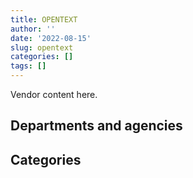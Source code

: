 ```yaml
---
title: OPENTEXT
author: ''
date: '2022-08-15'
slug: opentext
categories: []
tags: []
---
```


<script src="/rmarkdown-libs/htmlwidgets/htmlwidgets.js"></script>
<link href="/rmarkdown-libs/datatables-css/datatables-crosstalk.css" rel="stylesheet" />
<script src="/rmarkdown-libs/datatables-binding/datatables.js"></script>
<script src="/rmarkdown-libs/jquery/jquery-3.6.0.min.js"></script>
<link href="/rmarkdown-libs/dt-core-bootstrap/css/dataTables.bootstrap.min.css" rel="stylesheet" />
<link href="/rmarkdown-libs/dt-core-bootstrap/css/dataTables.bootstrap.extra.css" rel="stylesheet" />
<script src="/rmarkdown-libs/dt-core-bootstrap/js/jquery.dataTables.min.js"></script>
<script src="/rmarkdown-libs/dt-core-bootstrap/js/dataTables.bootstrap.min.js"></script>
<link href="/rmarkdown-libs/crosstalk/css/crosstalk.min.css" rel="stylesheet" />
<script src="/rmarkdown-libs/crosstalk/js/crosstalk.min.js"></script>
<script src="/rmarkdown-libs/htmlwidgets/htmlwidgets.js"></script>
<link href="/rmarkdown-libs/datatables-css/datatables-crosstalk.css" rel="stylesheet" />
<script src="/rmarkdown-libs/datatables-binding/datatables.js"></script>
<script src="/rmarkdown-libs/jquery/jquery-3.6.0.min.js"></script>
<link href="/rmarkdown-libs/dt-core-bootstrap/css/dataTables.bootstrap.min.css" rel="stylesheet" />
<link href="/rmarkdown-libs/dt-core-bootstrap/css/dataTables.bootstrap.extra.css" rel="stylesheet" />
<script src="/rmarkdown-libs/dt-core-bootstrap/js/jquery.dataTables.min.js"></script>
<script src="/rmarkdown-libs/dt-core-bootstrap/js/dataTables.bootstrap.min.js"></script>
<link href="/rmarkdown-libs/crosstalk/css/crosstalk.min.css" rel="stylesheet" />
<script src="/rmarkdown-libs/crosstalk/js/crosstalk.min.js"></script>

Vendor content here.

## Departments and agencies

<div id="htmlwidget-1" style="width:100%;height:auto;" class="datatables html-widget"></div>
<script type="application/json" data-for="htmlwidget-1">{"x":{"style":"bootstrap","filter":"none","vertical":false,"data":[["<a href=\"/departments/aafc-aac/\">Agriculture and Agri-Food Canada<\/a>","<a href=\"/departments/aandc-aadnc/\">Crown-Indigenous Relations and Northern Affairs Canada<\/a>","<a href=\"/departments/acoa-apeca/\">Atlantic Canada Opportunities Agency<\/a>","<a href=\"/departments/atssc-scdata/\">Administrative Tribunals Support Service of Canada<\/a>","<a href=\"/departments/cbsa-asfc/\">Canada Border Services Agency<\/a>","<a href=\"/departments/cfia-acia/\">Canadian Food Inspection Agency<\/a>","<a href=\"/departments/chrc-ccdp/\">Canadian Human Rights Commission<\/a>","<a href=\"/departments/cic/\">Immigration, Refugees and Citizenship Canada<\/a>","<a href=\"/departments/cihr-irsc/\">Canadian Institutes of Health Research<\/a>","<a href=\"/departments/cnsc-ccsn/\">Canadian Nuclear Safety Commission<\/a>","<a href=\"/departments/cra-arc/\">Canada Revenue Agency<\/a>","<a href=\"/departments/crtc/\">Canadian Radio-television and Telecommunications Commission<\/a>","<a href=\"/departments/csa-asc/\">Canadian Space Agency<\/a>","<a href=\"/departments/csc-scc/\">Correctional Service of Canada<\/a>","<a href=\"/departments/cta-otc/\">Canadian Transportation Agency<\/a>","<a href=\"/departments/dfatd-maecd/\">Global Affairs Canada<\/a>","<a href=\"/departments/dfo-mpo/\">Fisheries and Oceans Canada<\/a>","<a href=\"/departments/dnd-mdn/\">National Defence<\/a>","<a href=\"/departments/esdc-edsc/\">Employment and Social Development Canada<\/a>","<a href=\"/departments/fja-cmf/\">Office of the Commissioner for Federal Judicial Affairs Canada<\/a>","<a href=\"/departments/hc-sc/\">Health Canada<\/a>","<a href=\"/departments/iaac-aeic/\">Impact Assessment Agency of Canada<\/a>","<a href=\"/departments/ic/\">Innovation, Science and Economic Development Canada<\/a>","<a href=\"/departments/isc-sac/\">Indigenous Services Canada<\/a>","<a href=\"/departments/nrc-cnrc/\">National Research Council Canada<\/a>","<a href=\"/departments/nrcan-rncan/\">Natural Resources Canada<\/a>","<a href=\"/departments/nserc-crsng/\">Natural Sciences and Engineering Research Council of Canada<\/a>","<a href=\"/departments/oag-bvg/\">Office of the Auditor General of Canada<\/a>","<a href=\"/departments/ocol-clo/\">Office of the Commissioner of Official Languages<\/a>","<a href=\"/departments/pch/\">Canadian Heritage<\/a>","<a href=\"/departments/phac-aspc/\">Public Health Agency of Canada<\/a>","<a href=\"/departments/ps-sp/\">Public Safety Canada<\/a>","<a href=\"/departments/pwgsc-tpsgc/\">Public Services and Procurement Canada<\/a>","<a href=\"/departments/rcmp-grc/\">Royal Canadian Mounted Police<\/a>","<a href=\"/departments/ssc-spc/\">Shared Services Canada<\/a>","<a href=\"/departments/statcan/\">Statistics Canada<\/a>","<a href=\"/departments/tbs-sct/\">Treasury Board of Canada Secretariat<\/a>","<a href=\"/departments/tc/\">Transport Canada<\/a>","<a href=\"/departments/vac-acc/\">Veterans Affairs Canada<\/a>","<a href=\"/departments/wd-deo/\">Western Economic Diversification Canada<\/a>"],["$     35,526.04","$     53,415.02","$     14,950.00",null,"$     27,902.18","$     31,033.35",null,"$     54,726.14",null,"$     24,973.00","$    163,627.14",null,"$     16,013.59","$     18,917.40",null,"$     17,879.38","$     13,147.10","$    282,205.17","$    367,205.38","$      9,420.77","$     56,500.00",null,"$    135,610.54",null,"$     22,540.77","$     39,204.61","$      3,092.63","$     35,871.95","$     52,056.06","$     63,886.50","$     39,742.33",null,"$  9,797,072.08","$     36,765.40",null,"$     90,574.03",null,"$    243,872.68","$     15,452.33",null],["$     37,302.35","$    107,732.04",null,"$     20,147.77","$    161,513.75","$     70,976.01",null,"$     72,169.24",null,"$     24,973.00","$    174,805.96","$      9,602.62","$     16,269.82","$      8,759.02",null,"$      7,366.83",null,"$    279,926.79","$    325,766.22","$     19,364.34","$    112,010.00","$     73,762.55","$    182,477.12","$    154,521.39","$     18,527.22","$     83,051.36","$     21,767.37","$     36,589.40","$     47,361.30",null,"$     74,580.00","$      7,737.87","$  9,888,945.80","$     27,800.69",null,"$     67,585.61","$     24,998.99","$    257,689.64","$     13,008.71",null],["$     64,245.88","$    287,504.20",null,"$     20,202.97","$     72,637.83","$     44,139.34","$      5,929.41","$     17,018.50","$     13,892.22","$     24,973.00","$    197,890.50","$      9,655.39","$     16,627.74",null,null,"$     65,818.25",null,"$    275,767.91","$    427,572.25","$     20,361.09","$     22,600.00","$    259,587.45","$    195,547.53","$    352,678.43","$     27,915.83","$     17,182.98",null,"$    345,307.84",null,"$      9,714.66","$     33,900.00","$      7,759.07","$ 15,886,740.69",null,"$    199,795.51","$  1,292,198.25",null,null,"$      6,679.85","$     30,826.35"],["$     43,270.30","$     65,436.56",null,"$     20,147.77","$     27,902.18","$     38,000.35","$     30,482.16",null,null,"$     24,973.00","$    204,607.36",null,"$     13,692.73","$     70,934.28","$      1,356.08","$    115,540.67","$     78,867.00","$    211,402.36","$    412,940.80","$     21,647.82",null,"$    395,500.00","$    238,828.26","$     17,839.80","$     23,920.47","$    109,867.58",null,"$     76,135.16","$     39,424.93","$     13,280.34",null,null,"$ 15,471,108.55",null,"$    168,304.24","$      1,524.43",null,"$     28,503.57","$      4,127.38","$     35,336.32"]],"container":"<table class=\"table table-striped table-hover row-border order-column display\">\n  <thead>\n    <tr>\n      <th>Department<\/th>\n      <th>2017-2018<\/th>\n      <th>2018-2019<\/th>\n      <th>2019-2020<\/th>\n      <th>2020-2021<\/th>\n    <\/tr>\n  <\/thead>\n<\/table>","options":{"order":[[4,"desc"]],"pageLength":10,"autoWidth":true,"columnDefs":[],"orderClasses":false}},"evals":[],"jsHooks":[]}</script>

## Categories

<div id="htmlwidget-2" style="width:100%;height:auto;" class="datatables html-widget"></div>
<script type="application/json" data-for="htmlwidget-2">{"x":{"style":"bootstrap","filter":"none","vertical":false,"data":[["<a href=\"/categories/10_office_management/\">Office management<\/a>","<a href=\"/categories/11_defence/\">Defence<\/a>","<a href=\"/categories/2_professional_services/\">Professional services<\/a>","<a href=\"/categories/3_information_technology/\">Information technology<\/a>","<a href=\"/categories/9_human_capital/\">Human capital<\/a>"],[null,"$    196,626.53","$    385,034.56","$ 11,135,339.57","$     46,182.92"],["$    133,611.58","$    266,705.79","$    588,888.56","$ 11,439,884.86",null],["$     44,659.21","$    275,767.91","$  1,663,889.70","$ 18,254,461.85","$     13,892.22"],[null,"$    211,402.36","$    842,577.62","$ 16,903,620.68","$     47,301.80"]],"container":"<table class=\"table table-striped table-hover row-border order-column display\">\n  <thead>\n    <tr>\n      <th>Category<\/th>\n      <th>2017-2018<\/th>\n      <th>2018-2019<\/th>\n      <th>2019-2020<\/th>\n      <th>2020-2021<\/th>\n    <\/tr>\n  <\/thead>\n<\/table>","options":{"order":[[4,"desc"]],"pageLength":20,"autoWidth":true,"columnDefs":[],"orderClasses":false,"lengthMenu":[10,20,25,50,100]}},"evals":[],"jsHooks":[]}</script>
